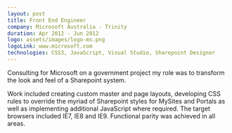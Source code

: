 ```yaml
---
layout: post
title: Front End Engineer
company: Microsoft Australia - Trinity
duration: Apr 2012 - Jun 2012
logo: assets/images/logo-ms.png
logoLink: www.microsoft.com
technologies: CSS3, JavaScript, Visual Studio, Sharepoint Designer
---
```


Consulting for Microsoft on a government project my role was to transform the look and feel of a Sharepoint system.

Work included creating custom master and page layouts, developing CSS rules to override the myriad of Sharepoint styles for MySites and Portals as well as implementing additional JavaScript where required. The target browsers included IE7, IE8 and IE9. Functional parity was achieved in all areas.
